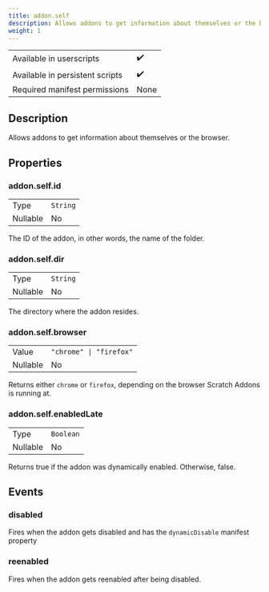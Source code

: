 ```yaml
---
title: addon.self
description: Allows addons to get information about themselves or the browser.
weight: 1
---
```


| | |
|-|-|
| Available in userscripts | ✔️ |
| Available in persistent scripts | ✔️ |
| Required manifest permissions | None |

## Description
Allows addons to get information about themselves or the browser.

## Properties
### addon.self.id
<table>
  <tr>
    <td>Type</td>
    <td><code>String</code></td>
  </tr>
  <tr>
    <td>Nullable</td>
    <td>No</td> 
  </tr>
</table>

The ID of the addon, in other words, the name of the folder.

### addon.self.dir
<table>
  <tr>
    <td>Type</td>
    <td><code>String</code></td>
  </tr>
  <tr>
    <td>Nullable</td>
    <td>No</td> 
  </tr>
</table>

The directory where the addon resides.

### addon.self.browser
<table>
  <tr>
    <td>Value</td>
    <td><code>"chrome" | "firefox"</code></td>
  </tr>
  <tr>
    <td>Nullable</td>
    <td>No</td> 
  </tr>
</table>

Returns either `chrome` or `firefox`, depending on the browser Scratch Addons is running at.

### addon.self.enabledLate
<table>
  <tr>
    <td>Type</td>
    <td><code>Boolean</code></td>
  </tr>
  <tr>
    <td>Nullable</td>
    <td>No</td> 
  </tr>
</table>

Returns true if the addon was dynamically enabled. Otherwise, false.

## Events
### disabled
Fires when the addon gets disabled and has the `dynamicDisable` manifest property
### reenabled
Fires when the addon gets reenabled after being disabled.